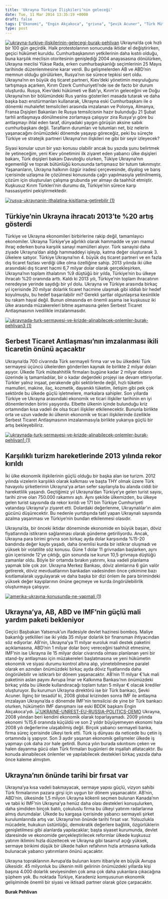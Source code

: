 ```yaml
---
title: 'Ukrayna Türkiye İlişkileri’nin geleceği'
date: Tue, 11 Mar 2014 13:35:19 +0000
draft: false
tags: ["Ekonomi", "Engin Akçakoca", "grivna", "Şevik Acuner", "Türk Müteahhitler", "Türk sermayesi", "Türk şirketleri", "Türkiye", "Ukrayna", "Ukrayna EBRD", "Ukrayna Ekonomisi", "Ukrayna IMF", "Ukrayna Merkez Bankası", "Ukrayna Türkler"]
type: post
---
```


[![ukrayna-turkiye-iliskilerinin-gelecegi-burak-pehlivan](http://burakpehlivan.org/wp-content/uploads/2014/03/ukrayna-turkiye-iliskilerinin-gelecegi-burak-pehlivan.jpg)](http://burakpehlivan.org/wp-content/uploads/2014/03/ukrayna-turkiye-iliskilerinin-gelecegi-burak-pehlivan.jpg)
Ukrayna’da çok hızlı bir 100 gün geçirdik. Halk protestolarının sonucunda iktidar el değiştirirken, geçici hükümet kuruldu. Cumhurbaşkanının yetkilerinin daha kıstılı olduğu, buna karşılık meclisin otoritesinin genişlediği 2004 anayasasına dönülürken, Ukrayna meclisi Yükse Rada, erken cumhurbaşkanlığı seçimlerinin 25 Mayıs tarihinde düzenlenmesine karar verdi. Bu gelişmelerden AB ve ABD’nin memnun olduğu görülürken, Rusya’nın ise sürece tepkisi sert oldu. Ukrayna’nn en büyük dış ticaret partneri, Kiev’deki yönetimin meşruluğunu tartışmaya açarken, Kırım Özerk Cumhuriyeti’nde ise de facto bir durum oluşturdu. Rusya, Kiev’deki hükümeti ve Batı’yı, Kırım’ın geleceğini ve Doğu Ukrayna’nın bir bölümündeki Rus yanlısı gösterileri masada tutarak ve daha başka bazı enstürmanları kullanarak, Ukrayna eski Cumhurbaşkanı ile o dönemki muhalefet temsilcileri arasında imzalanan ve Polonya, Almanya, Fransa Dışişleri Bakanları ile Rusya temsilcisnin hazır bulunduğu 21 Şubat tarhli antlaşmaya dönülmesine zorlamaya çalışıyor zira Rusya’yı göre bu antlaşmayı ihlal eden taraf, dünyadaki yaygın görüşün aksine sabık cumhurbaşkanı değil. Tarafların durumları ve tutumları net, biz nelerin yaşanacağını önümüzdeki dönemde yaşayıp göreceğiz, peki bu süreçte Türkiye ve stratejik partneri Ukrayna’nın ilişkileri ne gibi bir seyir izleyecek?

Siyasi konular uzun bir yazı konusu olabilir ancak bu yazıda şunu belirtmek ile yetineceğim, yeni Kiev yönetimini ilk ziyaret eden yabancı ülke dışişleri bakanı, Türk dışişleri bakanı Davutoğlu olurken, Tükiye Ukrayna’nın egemenliği ve toprak bütünlüğü konusunda tartışmasız bir tutum takınmıştır. Yaşananların, Ukrayna halkının özgür iradesi çerçevesinde, diyalog ve barış içerisinde uzlaşma ile çözülmesi konusunda çağrı yapılmasıyla yetinilmemiş, çözüm için oluşturulan çalışma grubunda yer almayı da taahhüt etmiştir. Kuşkusuz Kırım Türkleri’nin durumu da, Türkiye’nin sürece karşı hassasiyetini pekiştirmektedir.

[![rusya-ukraynanin-ithalatina-kisitlama-getirebilir (1)](http://burakpehlivan.org/wp-content/uploads/2014/03/rusya-ukraynanin-ithalatina-kisitlama-getirebilir-1.jpg)](http://burakpehlivan.org/wp-content/uploads/2014/03/rusya-ukraynanin-ithalatina-kisitlama-getirebilir-1.jpg)


Türkiye’nin Ukrayna ihracatı 2013’te %20 artış gösterdi
-------------------------------------------------------


Türkiye ve Ukrayna ekonomileri birbirlerine rakip değil, tamamlayıcı ekonomiler. Ukrayna Türkiye’ye ağırlıklı olarak hammadde ve yarı mamul ihraç ederken buna karşılık sanayi mamülleri alıyor. Türk sanayisi daha ziyade Ukrayna’dan aldığı hammaddeyi işleyip, katma değer oluşturarak 3. ülkelere satıyor. Türkiye Ukrayna’nın 4. büyük dış ticaret partneri ve en fazla dış ticaret fazlası verdiği ülke olma özelliğine sahip. 2013 yılında iki ülke arasındaki dış ticaret hacmi 6,7 milyar dolar olarak gerçekleşirken, Ukrayna’nın toplam ithalatının %9 düştüğü bir yılda, Türkiye’nin bu ülkeye ihracatı %20 oranında arttı. Kaldı ki 2013 yılı, Türkiye’nin toplam ihracatının neredeyse yerinde saydığı bir yıl dolu. Ukrayna ve Türkiye arasında birkaç yıl içerisinde 20 milyar dolarlık ticaret hacmine ulaşmak gibi iddialı bir hedef koyulmuştu, bu hedef başarılabilir mi? Gerekli şartlar olgunlaşırsa kesinlikle bu rakam hayal değil. Bunun olmasında en önemli aşama ise kuşkusuz iki ülke arasında müzakereleri bitme aşamasına gelen Serbest Ticaret Antlaşmasının ivedilikle imzalanmasıdır.

[![ukraynada-turk-sermayesi-ve-krizde-alinabilecek-onlemler-burak-pehlivan3 (1)](http://burakpehlivan.org/wp-content/uploads/2014/03/ukraynada-turk-sermayesi-ve-krizde-alinabilecek-onlemler-burak-pehlivan3-1.jpg)](http://burakpehlivan.org/wp-content/uploads/2014/03/ukraynada-turk-sermayesi-ve-krizde-alinabilecek-onlemler-burak-pehlivan3-1.jpg)


Serbest Ticaret Antlaşması’nın imzalanması ikili ticaretin önünü açacaktır
--------------------------------------------------------------------------


Ukrayna’da 700 civarında Türk sermayeli firma var ve bu ülkedeki Türk sermayesi üçüncü ülkelerden gönderilen kaynak ile birlikte 2 milyar doları aşıyor. Ülkede Türk müteahhitlik firmaları bugüne kadar 2 milyar doların üzerinde iş tamamladılar, bir o kadar değerdeki projeyi ise devam ettiriyorlar. Türkler yalnız inşaat, perakende gibi sektörlerde değil, hızlı tüketim mamulleri, makine, ilaç, kozmetik, dayanıklı tüketim, iletişim gibi pek çok sektörde bu ülkede güçlü işletmelere, markalara sahipler. Son yıllarda Türkiye ve Ukrayna arasındaki ekonomik ve ticari ilişkiler tarihinin en iyi dönemlerinden birini yaşıyordu. Elbette ülkenin içinde bulunduğu kriz ortamından kısa vadeli de olsa ticari ilişkiler etkilenecektir. Bununla birlikte orta ve uzun vadede iki ülkenin ekonomik ve ticari ilişkilerinde özellikle Serbest Ticaret Antlaşmasının imzalanmasıyla birlikte yukarıya güçlü bir artış bekleyebiliriz.

[![ukraynada-turk-sermayesi-ve-krizde-alinabilecek-onlemler-burak-pehlivan1 (1)](http://burakpehlivan.org/wp-content/uploads/2014/03/ukraynada-turk-sermayesi-ve-krizde-alinabilecek-onlemler-burak-pehlivan1-1.jpg)](http://burakpehlivan.org/wp-content/uploads/2014/03/ukraynada-turk-sermayesi-ve-krizde-alinabilecek-onlemler-burak-pehlivan1-1.jpg)


Karşılıklı turizm hareketlerinde 2013 yılında rekor kırıldı
-----------------------------------------------------------


İki ülke ekonomik ilişkilerinin güçlü olduğu bir başka alan ise turizm. 2012 yılında vizelerin karşılıklı olarak kalkması ve başta THY olmak üzere Türk havayolu şirketlerinin Ukrayna’ya artan sefer sayılarıyla bu alanda ciddi bir hareketlilik yaşandı. Geçtiğimiz yıl Ukrayna’dan Türkiye’ye gelen turist sayısı, tarihi zirve olan 750.000 rakamını aştı. Aynı şekilde ülkemizden, bu ülkeye gelen turist sayısında da rekor kırıldı ve 171 bin Türkiye Cumhuriyeti vatandaşı Ukrayna’yı ziyaret etti. Dolardaki değerlenme, Ukraynalılar’ın alım gücünü düşürecektir. Bu nedenle yurtdışında tatil yapan Ukraynalı sayısında azalma yaşanması ve Türkiye’nin bundan etkilenmesi olasıdır.

Ukrayna’da, bir önceki iktidar döneminde ekonomide en büyük başarı, döviz fiyatlarında istikrarın sağlanması olarak gündeme getiriliyordu. Ancak, Ukrayna para birimi grivna son birkaç ayda dolar karşısında %15-20 bandında değer kaybı yaşadı, daha önemlisi kurda bir istikrar oluşmadı ve yüksek bir volatilite söz konusu. Güne 1 dolar 11 grivnadan başlarken, aynı gün içerisinde 12’ye çıktığı, gün sonunda ise kurun 10,5 grivnaya düştüğü zamanlar oldu. Böyle bir ortamda bırakın yatırımı, kısa vadeli planlama yapmak bile çok zor. Ukrayna Merkez Bankası, döviz alımlarına 6 gün valör getirerek, döviz mevduatlarının bankadan vadesinden önce çekimine bazı kısıtlamalarak uygulayarak ve daha başka bir dizi önlem ile para birimindeki yüksek değer kayıplarının önüne geçmeye ve kurda öngörülebilirlik oluşturmaya çalışıyor.

[![amerika-ukrayna-konusunda-ne-yapmali (1)](http://burakpehlivan.org/wp-content/uploads/2014/03/amerika-ukrayna-konusunda-ne-yapmali-1.jpg)](http://burakpehlivan.org/wp-content/uploads/2014/03/amerika-ukrayna-konusunda-ne-yapmali-1.jpg)


Ukrayna’ya, AB, ABD ve IMF’nin güçlü mali yardım paketi bekleniyor
------------------------------------------------------------------


Geçici Başbakan Yatsenuk’un ifadesiyle devlet hazinesi bomboş. Maliye bakanlığı yetkilileri ise iki yılda 35 milyar dolarlık bir finansman ihtiyacından söz ediyorlar. AB’nin, Ukrayna’ya 11 milyar euroluk mali destek paketini açıklamasına, ABD’nin 1 milyar dolar borç vereceğini taahhüt etmesine, IMF’nin ise Ukrayna ile 15 milyar dolar civarında olması planlanan yeni bir stand-by antlaşması için müzakereleri başlatmasına ve yeni hükümetin ekonomik ve siyasi durumu kontrol altına alıp, yönetebilmesine paralel olarak en azından önümüzdeki birkaç ayda döviz fiyatlarında daha öngörülebilir ve istikrarlı bir dönem yaşanacaktır. AB’nin 11 milyar €’luk mali paketinin aslan payını Avrupa İmar ve Kalkınma Bankası’nın önümüzdeki birkaç yılda bu ülkede kullandıracağı toplam tutarı 5 milyar € olacak krediler oluşturuyor. Bu kurumun Ukrayna direktörü ise bir Türk bankacı, Şevki Acuner. İlginç bir tesadüf ki, 2008 global krizinden sonra IMF ile antlaşma imzalayan Ukrayna’da o dönemde IMF’nin temsilcisi de yine bir Türk bankacı olurken, hükümetin IMF danışmanı ise eski BDDK başkanı Engin Akçakoca’ydı.
[![UKRAINE-UNREST-EU-RUSSIA-POLITICS-DEMO](http://burakpehlivan.org/wp-content/uploads/2014/03/sinirda-sikisan-ulke-1.jpg)](http://burakpehlivan.org/wp-content/uploads/2014/03/sinirda-sikisan-ulke-1.jpg)
Ukrayna, 2008 yılından beri kendini ekonomik olarak toparlayamadı. 2009 yılında ekonomi %15,6 oranında küçüldü ve son 2 yıldır büyüyemeyen ekonomi hala 2008 yılı değerlerine ulaşabilmiş değil. Birçok yabancı sermayeli banka, firma süreç içerisinde ülkeyi terk etti. Türk iş dünyası da neticede bu çetin iş ortamında iş yapıyor. Son 3 aydır yaşanan ekonomik gelişmeler ülkede iş yapmayı çok daha zor hale getirdi. Bunca yılın burada sıkıntısını çeken ve halen dayanma gücü olan Türk firmaları bugünleri de inşallah atlatacaktır. Bu konuda alınabilecek önlemler ve yapılabilecek destekleri birkaç yazıda daha önce kaleme almıştım.


Ukrayna’nın önünde tarihi bir fırsat var
----------------------------------------


Ukrayna’ya kısa vadeli bakmayacak, sermaye yapısı güçlü, vizyon sahibi Türk firmalarının pazara girşi için uygun bir dönem yaşanacaktır. AB’nin, ABD’nin, ülkesinde 1,5 milyon Ukrayna kökenli seçmen bulunan Kanada’nın ve tabii ki IMF’nin Ukrayna’ya henüz daha olası destekleri konuşulurken, daha şimdiden birçok batılı, çokuluslu firma bu ülkeyi yatırım radarlarına almış durumdalar. Ülkede bu kargaşa içerisinde yabancı sermayeli şirket kurulumlarında artış var. Ukrayna’nın önünde tarihi fırsat var. Yolsuzlukla mücadele, hukukun üstünlüğü, demokratik değerlere bağlılık, özgürlüklerin genişletilmesi gibi alanlarda yapılacaklar; başta siyaset kurumunda, devlet idaresinde ve ekonomide gerçekleştirilecek reformlar ülkede kuşkusuz yatırım iklimini hızla düzeltecek ve Ukrayna gibi tasarruf açığı yüksek, sermaye birikimi düşük bir ülkede halkın refahının hızla artmasına katkıda bulunacak yabancı yatırımların önünü açacaktır.

Ukrayna topraklarının Avrupa’da bulunan kısmı itibariyle en büyük Avrupa ülkesidir. 45 milyonluk bu ülkenin milli gelirinin önümüzdeki yıllarda kişi başına 4.000 dolarlık seviyesinden çok ama çok daha yukarılara çıkacağına şüphem yok. Bu noktada Türkiye, Karadeniz komşusunun ekonomik gelişiminde önemli bir siyasi ve iktisadi partner olarak göze çarpacaktır.

**Burak Pehlivan**